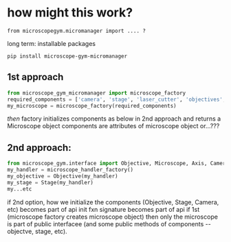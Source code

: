 # how might this work?

```
from microscopegym.micromanager import .... ?
```

long term: installable packages

`pip install microscope-gym-micromanager`

## 1st approach

```python
from microscope_gym_micromanager import microscope_factory
required_components = ['camera', 'stage', 'laser_cutter', 'objectives', 'lasers', 'filters']
my_microscope = microscope_factory(required_components)

```
*then* factory initializes components as below in 2nd approach and returns a Microscope object
components are attributes of microscope object
or...???

## 2nd approach:

```python
from microscope_gym.interface import Objective, Microscope, Axis, Camera, CameraSettings, Stage, microscope_handler_factory
my_handler = microscope_handler_factory()
my_objective = Objective(my_handler)
my_stage = Stage(my_handler)
my...etc
```
if 2nd option, how we initialize the components (Objective, Stage, Camera, etc)  becomes part of api init fxn signature becomes part of api
if 1st (microscope factory creates microscope object) then only the microscope is part of public interfacee (and some public methods of components -- objectve, stage, etc).
    